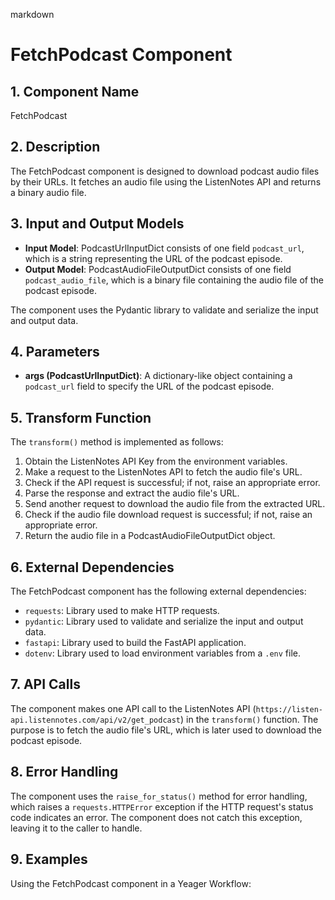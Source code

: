 markdown
# FetchPodcast Component

## 1. Component Name
FetchPodcast

## 2. Description
The FetchPodcast component is designed to download podcast audio files by their URLs. It fetches an audio file using the ListenNotes API and returns a binary audio file.

## 3. Input and Output Models
- **Input Model**: PodcastUrlInputDict consists of one field `podcast_url`, which is a string representing the URL of the podcast episode.
- **Output Model**: PodcastAudioFileOutputDict consists of one field `podcast_audio_file`, which is a binary file containing the audio file of the podcast episode.

The component uses the Pydantic library to validate and serialize the input and output data.

## 4. Parameters
- **args (PodcastUrlInputDict)**: A dictionary-like object containing a `podcast_url` field to specify the URL of the podcast episode.

## 5. Transform Function
The `transform()` method is implemented as follows:

1. Obtain the ListenNotes API Key from the environment variables.
2. Make a request to the ListenNotes API to fetch the audio file's URL.
3. Check if the API request is successful; if not, raise an appropriate error.
4. Parse the response and extract the audio file's URL.
5. Send another request to download the audio file from the extracted URL.
6. Check if the audio file download request is successful; if not, raise an appropriate error.
7. Return the audio file in a PodcastAudioFileOutputDict object.

## 6. External Dependencies
The FetchPodcast component has the following external dependencies:

- `requests`: Library used to make HTTP requests.
- `pydantic`: Library used to validate and serialize the input and output data.
- `fastapi`: Library used to build the FastAPI application.
- `dotenv`: Library used to load environment variables from a `.env` file.

## 7. API Calls
The component makes one API call to the ListenNotes API (`https://listen-api.listennotes.com/api/v2/get_podcast`) in the `transform()` function. The purpose is to fetch the audio file's URL, which is later used to download the podcast episode.

## 8. Error Handling
The component uses the `raise_for_status()` method for error handling, which raises a `requests.HTTPError` exception if the HTTP request's status code indicates an error. The component does not catch this exception, leaving it to the caller to handle.

## 9. Examples

Using the FetchPodcast component in a Yeager Workflow:

